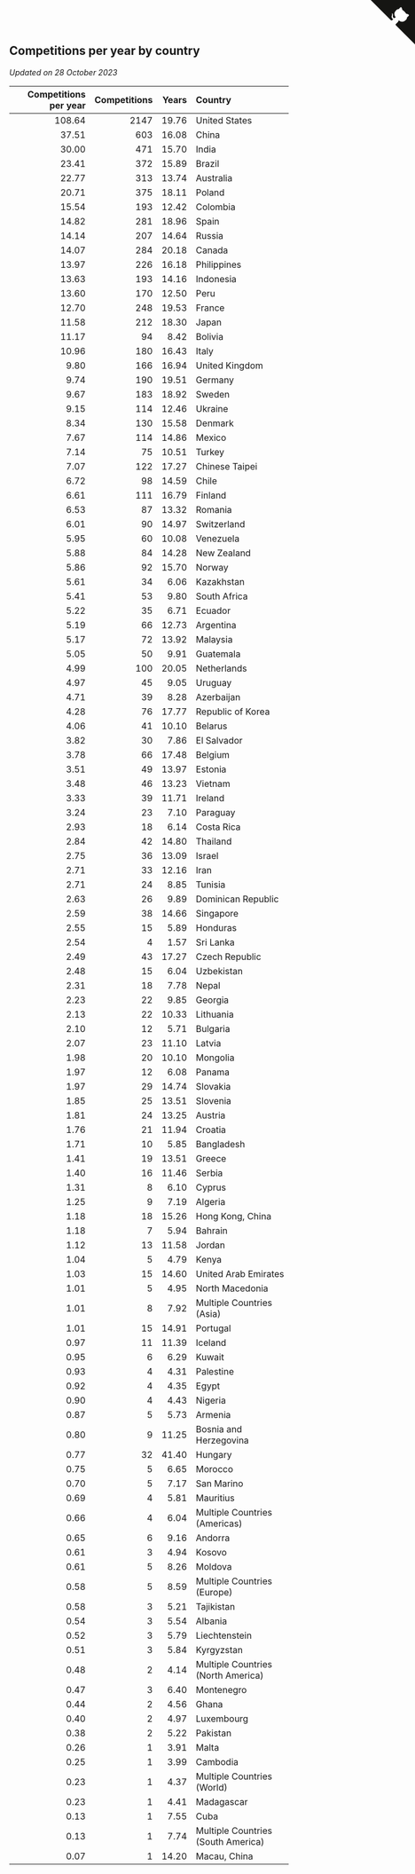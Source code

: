 ## Competitions per year by country

*Updated on 28 October 2023*

| Competitions per year | Competitions | Years | Country |
| ---: | ---: | ---: | :--- |
| 108.64 | 2147 | 19.76 | United States |
| 37.51 | 603 | 16.08 | China |
| 30.00 | 471 | 15.70 | India |
| 23.41 | 372 | 15.89 | Brazil |
| 22.77 | 313 | 13.74 | Australia |
| 20.71 | 375 | 18.11 | Poland |
| 15.54 | 193 | 12.42 | Colombia |
| 14.82 | 281 | 18.96 | Spain |
| 14.14 | 207 | 14.64 | Russia |
| 14.07 | 284 | 20.18 | Canada |
| 13.97 | 226 | 16.18 | Philippines |
| 13.63 | 193 | 14.16 | Indonesia |
| 13.60 | 170 | 12.50 | Peru |
| 12.70 | 248 | 19.53 | France |
| 11.58 | 212 | 18.30 | Japan |
| 11.17 | 94 | 8.42 | Bolivia |
| 10.96 | 180 | 16.43 | Italy |
| 9.80 | 166 | 16.94 | United Kingdom |
| 9.74 | 190 | 19.51 | Germany |
| 9.67 | 183 | 18.92 | Sweden |
| 9.15 | 114 | 12.46 | Ukraine |
| 8.34 | 130 | 15.58 | Denmark |
| 7.67 | 114 | 14.86 | Mexico |
| 7.14 | 75 | 10.51 | Turkey |
| 7.07 | 122 | 17.27 | Chinese Taipei |
| 6.72 | 98 | 14.59 | Chile |
| 6.61 | 111 | 16.79 | Finland |
| 6.53 | 87 | 13.32 | Romania |
| 6.01 | 90 | 14.97 | Switzerland |
| 5.95 | 60 | 10.08 | Venezuela |
| 5.88 | 84 | 14.28 | New Zealand |
| 5.86 | 92 | 15.70 | Norway |
| 5.61 | 34 | 6.06 | Kazakhstan |
| 5.41 | 53 | 9.80 | South Africa |
| 5.22 | 35 | 6.71 | Ecuador |
| 5.19 | 66 | 12.73 | Argentina |
| 5.17 | 72 | 13.92 | Malaysia |
| 5.05 | 50 | 9.91 | Guatemala |
| 4.99 | 100 | 20.05 | Netherlands |
| 4.97 | 45 | 9.05 | Uruguay |
| 4.71 | 39 | 8.28 | Azerbaijan |
| 4.28 | 76 | 17.77 | Republic of Korea |
| 4.06 | 41 | 10.10 | Belarus |
| 3.82 | 30 | 7.86 | El Salvador |
| 3.78 | 66 | 17.48 | Belgium |
| 3.51 | 49 | 13.97 | Estonia |
| 3.48 | 46 | 13.23 | Vietnam |
| 3.33 | 39 | 11.71 | Ireland |
| 3.24 | 23 | 7.10 | Paraguay |
| 2.93 | 18 | 6.14 | Costa Rica |
| 2.84 | 42 | 14.80 | Thailand |
| 2.75 | 36 | 13.09 | Israel |
| 2.71 | 33 | 12.16 | Iran |
| 2.71 | 24 | 8.85 | Tunisia |
| 2.63 | 26 | 9.89 | Dominican Republic |
| 2.59 | 38 | 14.66 | Singapore |
| 2.55 | 15 | 5.89 | Honduras |
| 2.54 | 4 | 1.57 | Sri Lanka |
| 2.49 | 43 | 17.27 | Czech Republic |
| 2.48 | 15 | 6.04 | Uzbekistan |
| 2.31 | 18 | 7.78 | Nepal |
| 2.23 | 22 | 9.85 | Georgia |
| 2.13 | 22 | 10.33 | Lithuania |
| 2.10 | 12 | 5.71 | Bulgaria |
| 2.07 | 23 | 11.10 | Latvia |
| 1.98 | 20 | 10.10 | Mongolia |
| 1.97 | 12 | 6.08 | Panama |
| 1.97 | 29 | 14.74 | Slovakia |
| 1.85 | 25 | 13.51 | Slovenia |
| 1.81 | 24 | 13.25 | Austria |
| 1.76 | 21 | 11.94 | Croatia |
| 1.71 | 10 | 5.85 | Bangladesh |
| 1.41 | 19 | 13.51 | Greece |
| 1.40 | 16 | 11.46 | Serbia |
| 1.31 | 8 | 6.10 | Cyprus |
| 1.25 | 9 | 7.19 | Algeria |
| 1.18 | 18 | 15.26 | Hong Kong, China |
| 1.18 | 7 | 5.94 | Bahrain |
| 1.12 | 13 | 11.58 | Jordan |
| 1.04 | 5 | 4.79 | Kenya |
| 1.03 | 15 | 14.60 | United Arab Emirates |
| 1.01 | 5 | 4.95 | North Macedonia |
| 1.01 | 8 | 7.92 | Multiple Countries (Asia) |
| 1.01 | 15 | 14.91 | Portugal |
| 0.97 | 11 | 11.39 | Iceland |
| 0.95 | 6 | 6.29 | Kuwait |
| 0.93 | 4 | 4.31 | Palestine |
| 0.92 | 4 | 4.35 | Egypt |
| 0.90 | 4 | 4.43 | Nigeria |
| 0.87 | 5 | 5.73 | Armenia |
| 0.80 | 9 | 11.25 | Bosnia and Herzegovina |
| 0.77 | 32 | 41.40 | Hungary |
| 0.75 | 5 | 6.65 | Morocco |
| 0.70 | 5 | 7.17 | San Marino |
| 0.69 | 4 | 5.81 | Mauritius |
| 0.66 | 4 | 6.04 | Multiple Countries (Americas) |
| 0.65 | 6 | 9.16 | Andorra |
| 0.61 | 3 | 4.94 | Kosovo |
| 0.61 | 5 | 8.26 | Moldova |
| 0.58 | 5 | 8.59 | Multiple Countries (Europe) |
| 0.58 | 3 | 5.21 | Tajikistan |
| 0.54 | 3 | 5.54 | Albania |
| 0.52 | 3 | 5.79 | Liechtenstein |
| 0.51 | 3 | 5.84 | Kyrgyzstan |
| 0.48 | 2 | 4.14 | Multiple Countries (North America) |
| 0.47 | 3 | 6.40 | Montenegro |
| 0.44 | 2 | 4.56 | Ghana |
| 0.40 | 2 | 4.97 | Luxembourg |
| 0.38 | 2 | 5.22 | Pakistan |
| 0.26 | 1 | 3.91 | Malta |
| 0.25 | 1 | 3.99 | Cambodia |
| 0.23 | 1 | 4.37 | Multiple Countries (World) |
| 0.23 | 1 | 4.41 | Madagascar |
| 0.13 | 1 | 7.55 | Cuba |
| 0.13 | 1 | 7.74 | Multiple Countries (South America) |
| 0.07 | 1 | 14.20 | Macau, China |


<a href="https://github.com/jonatanklosko/wca_statistics" class="github-corner" aria-label="View source on Github"><svg width="80" height="80" viewBox="0 0 250 250" style="fill:#151513; color:#fff; position: absolute; top: 0; border: 0; right: 0;" aria-hidden="true"><path d="M0,0 L115,115 L130,115 L142,142 L250,250 L250,0 Z"></path><path d="M128.3,109.0 C113.8,99.7 119.0,89.6 119.0,89.6 C122.0,82.7 120.5,78.6 120.5,78.6 C119.2,72.0 123.4,76.3 123.4,76.3 C127.3,80.9 125.5,87.3 125.5,87.3 C122.9,97.6 130.6,101.9 134.4,103.2" fill="currentColor" style="transform-origin: 130px 106px;" class="octo-arm"></path><path d="M115.0,115.0 C114.9,115.1 118.7,116.5 119.8,115.4 L133.7,101.6 C136.9,99.2 139.9,98.4 142.2,98.6 C133.8,88.0 127.5,74.4 143.8,58.0 C148.5,53.4 154.0,51.2 159.7,51.0 C160.3,49.4 163.2,43.6 171.4,40.1 C171.4,40.1 176.1,42.5 178.8,56.2 C183.1,58.6 187.2,61.8 190.9,65.4 C194.5,69.0 197.7,73.2 200.1,77.6 C213.8,80.2 216.3,84.9 216.3,84.9 C212.7,93.1 206.9,96.0 205.4,96.6 C205.1,102.4 203.0,107.8 198.3,112.5 C181.9,128.9 168.3,122.5 157.7,114.1 C157.9,116.9 156.7,120.9 152.7,124.9 L141.0,136.5 C139.8,137.7 141.6,141.9 141.8,141.8 Z" fill="currentColor" class="octo-body"></path></svg></a><style>.github-corner:hover .octo-arm{animation:octocat-wave 560ms ease-in-out}@keyframes octocat-wave{0%,100%{transform:rotate(0)}20%,60%{transform:rotate(-25deg)}40%,80%{transform:rotate(10deg)}}@media (max-width:500px){.github-corner:hover .octo-arm{animation:none}.github-corner .octo-arm{animation:octocat-wave 560ms ease-in-out}}</style>
